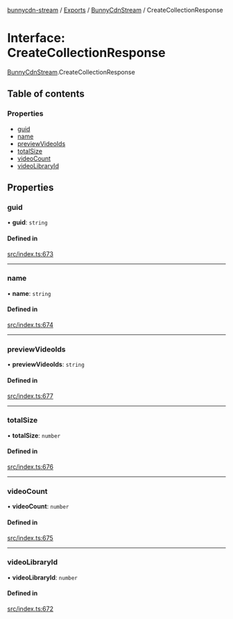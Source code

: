 [bunnycdn-stream](../README.md) / [Exports](../modules.md) / [BunnyCdnStream](../modules/BunnyCdnStream.md) / CreateCollectionResponse

# Interface: CreateCollectionResponse

[BunnyCdnStream](../modules/BunnyCdnStream.md).CreateCollectionResponse

## Table of contents

### Properties

- [guid](BunnyCdnStream.CreateCollectionResponse.md#guid)
- [name](BunnyCdnStream.CreateCollectionResponse.md#name)
- [previewVideoIds](BunnyCdnStream.CreateCollectionResponse.md#previewvideoids)
- [totalSize](BunnyCdnStream.CreateCollectionResponse.md#totalsize)
- [videoCount](BunnyCdnStream.CreateCollectionResponse.md#videocount)
- [videoLibraryId](BunnyCdnStream.CreateCollectionResponse.md#videolibraryid)

## Properties

### guid

• **guid**: `string`

#### Defined in

[src/index.ts:673](https://github.com/dan-online/bunnycdn-stream/blob/57a3027/src/index.ts#L673)

___

### name

• **name**: `string`

#### Defined in

[src/index.ts:674](https://github.com/dan-online/bunnycdn-stream/blob/57a3027/src/index.ts#L674)

___

### previewVideoIds

• **previewVideoIds**: `string`

#### Defined in

[src/index.ts:677](https://github.com/dan-online/bunnycdn-stream/blob/57a3027/src/index.ts#L677)

___

### totalSize

• **totalSize**: `number`

#### Defined in

[src/index.ts:676](https://github.com/dan-online/bunnycdn-stream/blob/57a3027/src/index.ts#L676)

___

### videoCount

• **videoCount**: `number`

#### Defined in

[src/index.ts:675](https://github.com/dan-online/bunnycdn-stream/blob/57a3027/src/index.ts#L675)

___

### videoLibraryId

• **videoLibraryId**: `number`

#### Defined in

[src/index.ts:672](https://github.com/dan-online/bunnycdn-stream/blob/57a3027/src/index.ts#L672)
